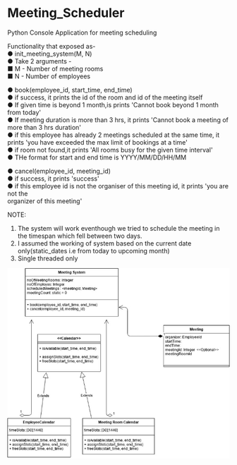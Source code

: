 # Meeting_Scheduler
Python Console Application for meeting scheduling

Functionality that exposed  as-\
● init_meeting_system(M, N)\
● Take 2 arguments -\
■ M - Number of meeting rooms\
■ N - Number of employees

● book(employee_id, start_time, end_time)\
● if success, it prints the id of the room and id of the meeting itself\
● If given time is beyond 1 month,is prints 'Cannot book beyond 1 month from
today'\
● If meeting duration is more than 3 hrs, it prints 'Cannot book a meeting of more
than 3 hrs duration'\
● if this employee has already 2 meetings scheduled at the same time, it prints 'you
have exceeded the max limit of bookings at a time'\
● if room not found,it prints 'All rooms busy for the given time interval'\
● THe format for start and end time is YYYY/MM/DD/HH/MM


● cancel(employee_id, meeting_id)\
● if success, it prints 'success'\
● if this employee id is not the organiser of this meeting id, it prints 'you are not the\
organizer of this meeting'



NOTE: 
1) The system will work eventhough we tried to schedule the meeting in the timespan which fell between two days.
2) I assumed the working of system based on the current date only(static_dates i.e from today to upcoming month) 
3) Single threaded only


![Design](https://github.com/saivasanth528/Meeting_Scheduler/blob/main/MeetingScheduler.jpg )

